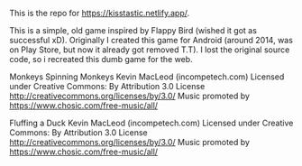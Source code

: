 This is the repo for https://kisstastic.netlify.app/.

This is a simple, old game inspired by Flappy Bird (wished it got as successful xD). Originally I created this game for Android (around 2014, was on Play Store, but now it already got removed T.T). I lost the original source code, so i recreated this dumb game for the web.

Monkeys Spinning Monkeys Kevin MacLeod (incompetech.com)
Licensed under Creative Commons: By Attribution 3.0 License
http://creativecommons.org/licenses/by/3.0/
Music promoted by https://www.chosic.com/free-music/all/

Fluffing a Duck Kevin MacLeod (incompetech.com)
Licensed under Creative Commons: By Attribution 3.0 License
http://creativecommons.org/licenses/by/3.0/
Music promoted by https://www.chosic.com/free-music/all/
